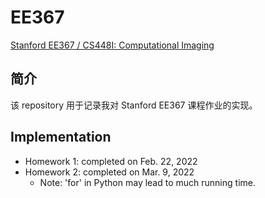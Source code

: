 # EE367

 [Stanford EE367 / CS448I: Computational Imaging](https://web.stanford.edu/class/ee367/)

## 简介

该 repository 用于记录我对 Stanford EE367 课程作业的实现。

## Implementation

- Homework 1: completed on Feb. 22, 2022
- Homework 2: completed on Mar. 9, 2022
  - Note: 'for' in Python may lead to much running time.
